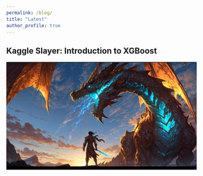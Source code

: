 ```yaml
---
permalink: /blog/
title: "Latest"
author_profile: true
---
```


## Kaggle Slayer: Introduction to XGBoost

![Dragon_Slayer](/images/dragon_slayer.png)
